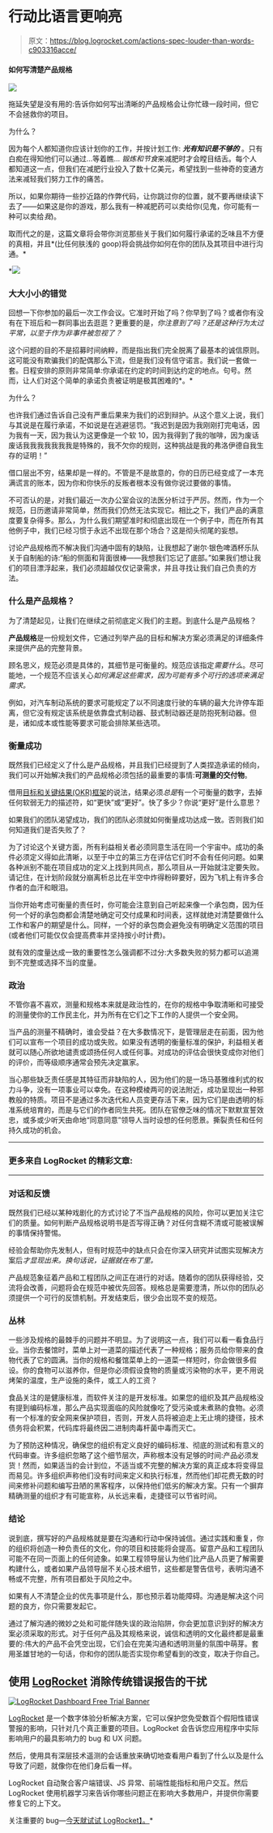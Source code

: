 # 行动比语言更响亮

> 原文：<https://blog.logrocket.com/actions-spec-louder-than-words-c903316acce/>

#### 如何写清楚产品规格

![](img/14a7e4907dd38c2986f94139f918223d.png)

拖延失望是没有用的:告诉你如何写出清晰的产品规格会让你忙碌一段时间，但它不会拯救你的项目。

为什么？

因为每个人都知道你应该计划你的工作，并按计划工作: ***光有知识是不够的*** 。只有白痴在得知他们可以通过…等着瞧… *锻炼和节食*来减肥时才会瞠目结舌。每个人都知道这一点，但我们在减肥行业投入了数十亿美元，希望找到一些神奇的变通方法来减轻我们努力工作的痛苦。

所以，如果你期待一些抄近路的作弊代码，让你跳过你的位置，就不要再继续读下去了——如果这是你的游戏，那么我有一种减肥药可以卖给你(见鬼，你可能有一种可以卖给*我*)。

取而代之的是，这篇文章将会带你浏览那些关于我们如何履行承诺的乏味且不方便的真相，并且*(比任何肤浅的 goop)将会挑战你如何在你的团队及其项目中进行沟通。*

 *[![](img/94b3e0f84b30cb0d321f60471481ab64.png)](https://logrocket.com/signup/)

### 大大小小的错觉

回想一下你参加的最后一次工作会议。它准时开始了吗？你早到了吗？或者你有没有在下班后和一群同事出去逛逛？更重要的是，*你注意到了吗？还是这种行为太过平常，以至于作为非事件被忽视了？*

这个问题的目的不是招募时间纳粹，而是指出我们完全脱离了最基本的诚信原则。这可能没有欺骗我们的配偶那么下流，但是我们没有信守诺言。我们说一套做一套。日程安排的原则非常简单:你承诺在约定的时间到达约定的地点。句号。然而，让人们对这个简单的承诺负责被证明是极其困难的*。*

为什么？

也许我们通过告诉自己没有严重后果来为我们的迟到辩护。从这个意义上说，我们与其说是在履行承诺，不如说是在逃避惩罚。“我迟到是因为我刚刚打完电话，因为我有一天，因为我认为这更像是一个软 10，因为我得到了我的咖啡，因为废话废话我我我我我我我是特殊的，我不欠你的规则，这种挑战是我的弗洛伊德自我生存的证明！”

借口层出不穷，结果却是一样的。不管是不是故意的，你的日历已经变成了一本充满谎言的账本，因为你和你快乐的反叛者根本没有做你说过要做的事情。

不可否认的是，对我们最近一次办公室会议的法医分析过于严厉。然而，作为一个规范，日历邀请非常简单，然而我们仍然无法实现它。相比之下，我们产品的满意度要复杂得多。那么，为什么我们期望准时和彻底出现在一个例子中，而在所有其他例子中，我们已经习惯于永远不出现在那个场合？这是彻头彻尾的妄想。

讨论产品规格而不解决我们沟通中固有的缺陷，让我想起了谢尔·银色啤酒杯乐队关于自制船的诗:“船的侧面和背面很棒——我想我们忘记了底部。”如果我们想让我们的项目漂浮起来，我们必须超越仅仅记录需求，并且寻找让我们自己负责的方法。

### 什么是产品规格？

为了清楚起见，让我们在继续之前彻底定义我们的主题。到底什么是产品规格？

**产品规格**是一份规划文件，它通过列举产品的目标和解决方案必须满足的详细条件来提供产品的完整背景。

顾名思义，规范必须是具体的，其细节是可衡量的。规范应该指定*需要什么*。尽可能地，一个规范不应该关心*如何满足这些需求，因为可能有多个可行的选项来满足需求。*

例如，对汽车制动系统的要求可能规定了以不同速度行驶的车辆的最大允许停车距离，但它没有规定该系统是依靠盘式制动器、鼓式制动器还是防抱死制动器。但是，诸如成本或性能等要求可能会排除某些选项。

### 衡量成功

既然我们已经定义了什么是产品规格，并且我们已经提到了人类捏造承诺的倾向，我们可以开始解决我们的产品规格必须包括的最重要的事情:**可测量的交付物**。

借用[目标和关键结果(OKR)框架](https://en.wikipedia.org/wiki/OKR)的说法，结果必须*总是*有一个可衡量的数字，去掉任何软弱无力的描述符，如“更快”或“更好”。快了多少？你说“更好”是什么意思？

如果我们的团队渴望成功，我们的团队必须就如何衡量成功达成一致。否则我们如何知道我们是否失败了？

为了讨论这个关键方面，所有利益相关者必须同意生活在同一个宇宙中。成功的条件必须定义得如此清晰，以至于中立的第三方在评估它们时不会有任何问题。如果各种派别不能在项目成功的定义上找到共同点，那么项目从一开始就注定要失败。请记住，在计划阶段就分崩离析总比在半空中炸得粉碎要好，因为飞机上有许多合作者的血汗和眼泪。

当你开始考虑可衡量的责任时，你可能会注意到自己听起来像一个承包商，因为任何一个好的承包商都会清楚地确定可交付成果和时间表，这样就绝对清楚要做什么工作和客户的期望是什么。同样，一个好的承包商会避免没有明确定义范围的项目(或者他们可能仅仅会提高费率并坚持按小时计费)。

就有效的度量达成一致的重要性怎么强调都不过分:大多数失败的努力都可以追溯到不完整或选择不当的度量。

### 政治

不管你喜不喜欢，测量和规格本来就是政治性的，在你的规格中争取清晰和可接受的测量使你的工作民主化，并为所有在它们之下工作的人提供一个安全网。

当产品的测量不精确时，谁会受益？在大多数情况下，是管理层走在前面，因为他们可以宣布一个项目的成功或失败。如果没有透明的衡量标准的保护，利益相关者就可以随心所欲地谴责或颂扬任何人或任何事。对成功的评估会很快变成你对他们的评价，而等级顺序通常会预先决定赢家。

当心那些缺乏责任感是其特征而非缺陷的人，因为他们的是一场马基雅维利式的权力斗争，没有一项事业可以幸免。在这种模棱两可的说法附近，成功呈现出一种邪教般的特质。项目不是通过多次迭代和人员变更存活下来，因为它们是由透明的标准系统培育的，而是与它们的作者同生共死。团队在官僚乏味的情况下默默宣誓效忠，或多或少听天由命地“同意同意”领导人当时设想的任何愿景。撕裂责任和任何持久成功的机会。

* * *

### 更多来自 LogRocket 的精彩文章:

* * *

### 对话和反馈

既然我们已经以某种戏剧化的方式讨论了不当产品规格的风险，你可以更加关注它们的质量。如何判断产品规格说明书是否写得正确？对任何含糊不清或可能被误解的事情保持警惕。

经验会帮助你先发制人，但有时规范中的缺点只会在你深入研究并试图实现解决方案后*才显现出来。换句话说，证据就在布丁里。*

产品规范象征着产品和工程团队之间正在进行的对话。随着你的团队获得经验，交流将会改善，问题将会在规范中被优先回答。规格总是需要澄清，所以你的团队必须提供一个可行的反馈机制。开发结束后，很少会出现不变的规范。

### 丛林

一些涉及规格的最棘手的问题并不明显。为了说明这一点，我们可以看一看食品行业。当你去餐馆时，菜单上对一道菜的描述代表了一种规格；服务员给你带来的食物代表了它的圆满。当你的规格和餐馆菜单上的一道菜一样短时，你会做很多假设。你的食物可以滋养你，但是你必须假设食物的质量或污染物的水平，更不用说烤架的温度，生产设施的条件，或工人的工资？

食品关注的是健康标准，而软件关注的是开发标准。如果您的组织及其产品规格没有提到编码标准，那么产品实现面临的风险就像吃了受污染或未煮熟的食物。必须有一个标准的安全网来保护项目，否则，开发人员将被迫走上无止境的捷径，技术债务将会积累，代码库将最终因二进制肉毒杆菌中毒而灭亡。

为了预防这种情况，确保您的组织有定义良好的编码标准、彻底的测试和有意义的代码审查。许多组织忽略了这个细节层次，声称根本没有足够的时间:产品必须发货！然而，如果适当的会计到位，不适当或不完整的解决方案的真正成本将变得显而易见。许多组织声称他们没有时间来定义和执行标准，然而他们却花费无数的时间来修补问题和编写丑陋的黑客程序，以保持他们低劣的解决方案。只有一个摒弃精确测量的组织才有可能宣称，从长远来看，走捷径可以节省时间。

### 结论

说到底，撰写好的产品规格就是要在沟通和行动中保持诚信。通过实践和重复，你的组织将创造一种负责任的文化，你的项目和技能将会提高。留意产品和工程团队可能不在同一页面上的任何迹象。如果工程领导层认为他们比产品人员更了解需要构建什么，或者如果产品领导层不关心技术细节，这些都是警告信号，表明沟通不畅或不完整，所有项目都处于风险之中。

如果有人不清楚企业的优先事项是什么，那也预示着功能障碍。沟通是解决这个问题的良方，你只需要发起它。

通过了解沟通的微妙之处和可能伴随失误的政治陷阱，你会更加意识到好的解决方案必须采取的形式。对于任何产品及其规格来说，诚信和透明的文化最终都是最重要的:伟大的产品不会凭空出现，它们会在完美沟通和透明测量的氛围中萌芽。套用圣雄甘地的一句话，你和你的团队能否实现你希望看到的改变，取决于你自己。

## 使用 [LogRocket](https://lp.logrocket.com/blg/signup) 消除传统错误报告的干扰

[![LogRocket Dashboard Free Trial Banner](img/d6f5a5dd739296c1dd7aab3d5e77eeb9.png)](https://lp.logrocket.com/blg/signup)

[LogRocket](https://lp.logrocket.com/blg/signup) 是一个数字体验分析解决方案，它可以保护您免受数百个假阳性错误警报的影响，只针对几个真正重要的项目。LogRocket 会告诉您应用程序中实际影响用户的最具影响力的 bug 和 UX 问题。

然后，使用具有深层技术遥测的会话重放来确切地查看用户看到了什么以及是什么导致了问题，就像你在他们身后看一样。

LogRocket 自动聚合客户端错误、JS 异常、前端性能指标和用户交互。然后 LogRocket 使用机器学习来告诉你哪些问题正在影响大多数用户，并提供你需要修复它的上下文。

关注重要的 bug—[今天就试试 LogRocket】。](https://lp.logrocket.com/blg/signup-issue-free)*